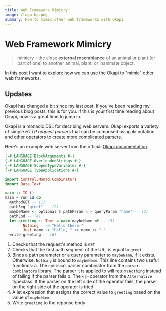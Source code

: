 ```yaml
---
title: Web Framework Mimicry
image: /logo-bg.png
summary: How to mimic other web frameworks with Okapi
---
```


# Web Framework Mimicry

> mimicry - the close **external resemblance** of an animal or plant (or part of one) to another animal, plant, or inanimate object.

In this post I want to explore how we can use the Okapi to "mimic" other web frameworks.

## Updates

Okapi has changed a bit since my last post.
If you've been reading my previous blog posts, this is for you.
If this is your first time reading about Okapi, now is a great time to jump in.

Okapi is a monadic DSL for decribing web servers. Okapi exports a variety of simple *HTTP request parsers* that can be composed using `do` notation and other operators to create more complicated parsers.

Here's an example web server from the official [Okapi documentation](https://www.okapi.wiki/).

```haskell
{-# LANGUAGE BlockArguments #-}
{-# LANGUAGE OverloadedStrings #-}
{-# LANGUAGE ScopedTypeVariables #-}
{-# LANGUAGE TypeApplications #-}

import Control.Monad.Combinators
import Data.Text

main :: IO ()
main = run id do
  methodGET -- (1)        
  pathSeg "greet" -- (2)
  maybeName <- optional $ pathParam <|> queryParam "name" -- (3)
  pathEnd -- (4)
  let greeting :: Text = case maybeName of -- (5)
        Nothing   -> "Hello there."
        Just name -> "Hello, " <> name <> "."
  write greeting -- (6)
```

1. Checks that the request's method is `GET`
2. Checks that the first path segment of the URL is equal to `greet`
3. Binds a path parameter or a query parameter to `maybeName`, if it exists. Otherwise, `Nothing` is bound to `maybeName`. This line contains two useful            functions:
     a. The `optional` parser combinator from the `parser-combinators` library. The parser it is applied to will return `Nothing` instead of failing if the             parser fails
     b. The `<|>` operator from the `Alternative` typeclass. If the parser on the left side of the operator fails, the parser on the right side of the operator         is tried
5. A let expression that assigns the correct value to `greeting` based on the value of `maybeName`
6. Write `greeting` to the reponse body

